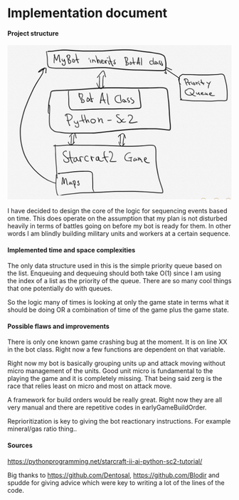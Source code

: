 # Implementation document

#### Project structure

![screenshot of rough structure](https://github.com/rescawen/Wenlei-Dai-sc2bot-tiralabra/blob/master/Dokumentaatio/Screenshots/IMG_0075.jpg)

I have decided to design the core of the logic for sequencing events based on time. This does operate on the assumption that my plan is not disturbed heavily in terms of battles going on before my bot is ready for them. In other words I am blindly building military units and workers at a certain sequence. 

#### Implemented time and space complexities

The only data structure used in this is the simple priority queue based on the list. Enqueuing and dequeuing should both take O(1) since I am using the index of a list as the priority of the queue. There are so many cool things that one potentially do with queues. 

So the logic many of times is looking at only the game state in terms what it should be doing OR a combination of time of the game plus the game state. 

#### Possible flaws and improvements

There is only one known game crashing bug at the moment. It is on line XX in the bot class. Right now a few functions are dependent on that variable. 

Right now my bot is basically grouping units up and attack moving without micro management of the units. Good unit micro is fundamental to the playing the game and it is completely missing. That being said zerg is the race that relies least on micro and most on attack move. 

A framework for build orders would be really great. Right now they are all very manual and there are repetitive codes in earlyGameBuildOrder.

Reprioritization is key to giving the bot reactionary instructions. For example mineral/gas ratio thing..

#### Sources

https://pythonprogramming.net/starcraft-ii-ai-python-sc2-tutorial/

Big thanks to https://github.com/Dentosal, https://github.com/Blodir and spudde for giving advice which were key to writing a lot of the lines of the code. 



